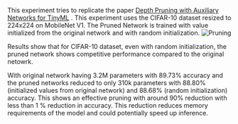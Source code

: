 This experiment tries to replicate the paper [Depth Pruning with Auxiliary Networks for TinyML](https://arxiv.org/abs/2204.10546) .
This experiment uses the CIFAR-10 dataset resized to 224x224 on MobileNet V1.
The Pruned Network is trained with value initialized from the original network and with random initialization.
![Pruning](https://github.com/rrquizon1/Depth-Pruning-Replication/assets/70574862/9786bac8-1112-4018-9fe2-ceea8863e2ac)

Results show that for CIFAR-10 dataset, even with random initialization, the pruned network shows competitive performance compared to the original netowrk. 

With original network having 3.2M parameters with 89.73% accuracy and the pruned networks reduced to only 310k parameters with 88.80% (initialized values from original network) and 88.68% (random initialization) accuracy. This shows an effective pruning with around 90% reduction with less than 1 % reduction in accuracy.
This reduction reduces memory requirements of the model and could potentially speed up inference.
